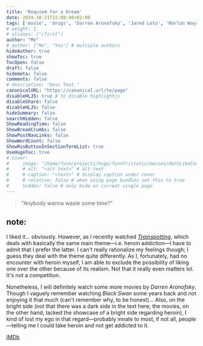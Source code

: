 ```yaml
---
title: 'Requiem for a Dream'
date: 2024-10-21T22:08:48+02:00
tags: ['movie', 'drugs', 'Darren Aronofsky', 'Jared Leto', 'Marlon Wayans', 'Jennifer Connelly', 'Ellen Burstyn']
# weight: 1
# aliases: ["/first"]
author: "Me"
# author: ["Me", "You"] # multiple authors
hideAuthor: true
showToc: true
TocOpen: false
draft: false
hidemeta: false
comments: false
# description: "Desc Text."
canonicalURL: "https://canonical.url/to/page"
disableHLJS: true # to disable highlightjs
disableShare: false
disableHLJS: false
hideSummary: false
searchHidden: false
ShowReadingTime: false
ShowBreadCrumbs: false
ShowPostNavLinks: false
ShowWordCount: false
ShowRssButtonInSectionTermList: true
UseHugoToc: true
# cover:
#     image: "/home/fynn/projects/hugo/fynnfr/static/movies/dontLikeCover.png" # image path/url
#     # alt: "<alt text>" # alt text
#     # caption: "<text>" # display caption under cover
#     # relative: false # when using page bundles set this to true
#     hidden: false # only hide on current single page
---
```


> "Anybody wanna waste some time?"

## note:

I liked it... obviously. However, as I recently watched *[Trainspotting](fynnfr.org/media/trainspotting)*, which deals with basically the same main theme—i.e. heroin addiction—I have to admit that I prefer the latter. I can't really rationalize my feelings though; I guess they deal with the theme quite differently. As I, fortunately, had no encounter with heroin myself, I am able to exclude the possibility of liking one over the other because of its realism.
Not that it really even matters lol. It's not a competition.

Nonetheless, I will definitely watch some more movies by *Darren Aronofsky*. Though I vaguely remember watching *Black Swan* some years back and not enjoying it that much (can't remember why, to be honest)... Also, on the bright side (not that there was a dark side in the text here; the movies, on the other hand, lacked the showcase of a bright side regarding heroin), I kind of lost my ego in that regard—probably innate to most, if not all, people—telling me I could take heroin and not get addicted to it.

[IMDb](https://www.imdb.com/title/tt0180093/)
